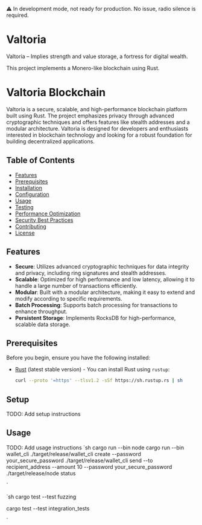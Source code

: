 ⚠️ In development mode, not ready for production. No issue, radio silence is required.

# Valtoria

Valtoria – Implies strength and value storage, a fortress for digital wealth.

This project implements a Monero-like blockchain using Rust.

# Valtoria Blockchain

Valtoria is a secure, scalable, and high-performance blockchain platform built using Rust. The project emphasizes privacy through advanced cryptographic techniques and offers features like stealth addresses and a modular architecture. Valtoria is designed for developers and enthusiasts interested in blockchain technology and looking for a robust foundation for building decentralized applications.

## Table of Contents

- [Features](#features)
- [Prerequisites](#prerequisites)
- [Installation](#installation)
- [Configuration](#configuration)
- [Usage](#usage)
- [Testing](#testing)
- [Performance Optimization](#performance-optimization)
- [Security Best Practices](#security-best-practices)
- [Contributing](#contributing)
- [License](#license)

## Features

- **Secure**: Utilizes advanced cryptographic techniques for data integrity and privacy, including ring signatures and stealth addresses.
- **Scalable**: Optimized for high performance and low latency, allowing it to handle a large number of transactions efficiently.
- **Modular**: Built with a modular architecture, making it easy to extend and modify according to specific requirements.
- **Batch Processing**: Supports batch processing for transactions to enhance throughput.
- **Persistent Storage**: Implements RocksDB for high-performance, scalable data storage.

## Prerequisites

Before you begin, ensure you have the following installed:

- [Rust](https://www.rust-lang.org/) (latest stable version) - You can install Rust using `rustup`:
  ```bash
  curl --proto '=https' --tlsv1.2 -sSf https://sh.rustup.rs | sh
  ```

## Setup

TODO: Add setup instructions

## Usage

TODO: Add usage instructions
`sh
cargo run --bin node
cargo run --bin wallet_cli
./target/release/wallet_cli create --password your_secure_password
./target/release/wallet_cli send --to recipient_address --amount 10 --password your_secure_password
./target/release/node status

`

`sh
cargo test --test fuzzing

cargo test --test integration_tests

`
